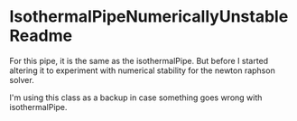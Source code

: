 # IsothermalPipeNumericallyUnstable Readme

For this pipe, it is the same as the isothermalPipe. But before I started
altering it to experiment with numerical stability for the newton raphson
solver.

I'm using this class as a backup in case something goes wrong with
isothermalPipe.
